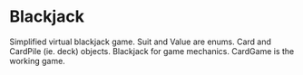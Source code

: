 # Blackjack
Simplified virtual blackjack game.
Suit and Value are enums.
Card and CardPile (ie. deck) objects.
Blackjack for game mechanics.
CardGame is the working game.
